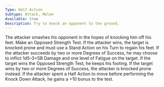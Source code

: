 ```yaml
---
Type: Half Action
Subtype: Attack, Melee
Available: true
Description: Try to knock an opponent to the ground.
---
```



The attacker smashes his opponent in the hopes of knocking
him off his feet. Make an Opposed Strength Test. If the
attacker wins, the target is knocked prone and must use a
Stand Action on his Turn to regain his feet. If the attacker
succeeds by two or more Degrees of Success, he may choose
to inflict 1d5–3+SB Damage and one level of Fatigue on the
target. If the target wins the Opposed Strength Test, he keeps
his footing. If the target wins by two or more Degrees of
Success, the attacker is knocked prone instead. If the attacker
spent a Half Action to move before performing the Knock
Down Attack, he gains a +10 bonus to the test.